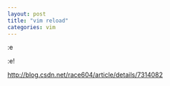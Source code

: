 ```yaml
---
layout: post
title: "vim reload"
categories: vim
---
```


:e

:e!

http://blog.csdn.net/race604/article/details/7314082
